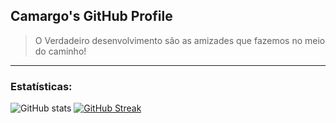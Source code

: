 ## Camargo's GitHub Profile

 > O Verdadeiro desenvolvimento são as amizades que fazemos no meio do caminho!

<hr>

### Estatísticas:

![GitHub stats](https://github-readme-stats.vercel.app/api?username=MatheusCamargoGinebro&theme=dark&show_icons=true&card_width=490&bg_color=0D1117&border_color=30312E&text_color=B9B9B9&border_radius=2&icon_color=015910&ring_color=02FF2C&)
[![GitHub Streak](http://github-readme-streak-stats.herokuapp.com?user=MatheusCamargoGinebro&border_radius=2&date_format=M%20j%5B%2C%20Y%5D&card_width=490&background=0D1117&border=30312E&stroke=30312E&ring=02FF2C&fire=015910&currStreakNum=E1E1E1&sideNums=E1E1E1&currStreakLabel=B9B9B9&sideLabels=A8A8A8&dates=DCDCDC)](https://git.io/streak-stats)




